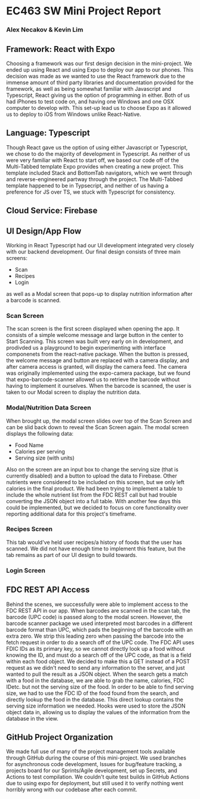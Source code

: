 # EC463 SW Mini Project Report
### Alex Necakov & Kevin Lim

## Framework: React with Expo
Choosing a framework was our first design decision in the mini-project. We ended up using React and using Expo to deploy our app to our phones. This decision was made as we wanted to use the React framework due to the immense amount of third party libraries and documentation provided for the framework, as well as being somewhat familiar with Javascript and Typescript, React giving us the option of programming in either. Both of us had iPhones to test code on, and having one Windows and one OSX computer to develop with. This set-up lead us to choose Expo as it allowed us to deploy to iOS from Windows unlike React-Native.

## Language: Typescript
Though React gave us the option of using either Javascript or Typescript, we chose to do the majority of development in Typescript. As neither of us were very familiar with React to start off, we based our code off of the Multi-Tabbed template Expo provides when creating a new project. This template included Stack and BottomTab navigators, which we went through and reverse-engineered partway through the project. The Multi-Tabbed template happened to be in Typsecript, and neither of us having a preference for JS over TS, we stuck with Typescript for consistency.

## Cloud Service: Firebase

## UI Design/App Flow
Working in React Typescript had our UI development integrated very closely with our backend development. Our final design consists of three main screens: 
 - Scan 
 - Recipes
 - Login 
 
 as well as a Modal screen that pops-up to display nutrition information after a barcode is scanned. 
### Scan Screen
The scan screen is the first screen displayed when opening the app. It consists of a simple welcome message and large button in the center to Start Scanning. This screen was built very early on in development, and prodivded us a playground to begin experimenting with interface componenets from the react-native package. When the button is pressed, the welcome message and button are replaced with a camera display, and after camera access is granted, will display the camera feed. The camera was originally implemented using the expo-camera package, but we found that expo-barcode-scanner allowed us to retrieve the barcode without having to implement it ourselves. When the barcode is scanned, the user is taken to our Modal screen to display the nutrition data.
### Modal/Nutrition Data Screen
When brought up, the modal screen slides over top of the Scan Screen and can be slid back down to reveal the Scan Screen again. The modal screen displays the following data:
 - Food Name
 - Calories per serving
 - Serving size (with units)

Also on the screen are an input box to change the serving size (that is currently disabled) and a button to upload the data to Firebase. Other nutrients were considered to be included on this screen, but we only left calories in the final product. We had been trying to implement a table to include the whole nutrient list from the FDC REST call but had trouble converting the JSON object into a full table. With another few days this could be implemented, but we decided to focus on core functionality over reporting additional data for this project's timeframe.
### Recipes Screen
This tab would've held user recipes/a history of foods that the user has scanned. We did not have enough time to implement this feature, but the tab remains as part of our UI design to build towards.
### Login Screen

## FDC REST API Access
Behind the scenes, we successfully were able to implement access to the FDC REST API in our app. When barcodes are scanned in the scan tab, the barcode (UPC code) is passed along to the modal screen. However, the barcode scanner package we used interpreted most barcodes in a different barcode format than UPC, which pads the beginning of the barcode with an extra zero. We strip this leading zero when passing the barcode into the fetch request in order to do a search off of the UPC code. The FDC API uses FDIC IDs as its primary key, so we cannot directly look up a food without knowing the ID, and must do a search off of the UPC code, as that is a field within each food object. We decided to make this a GET instead of a POST request as we didn't need to send any information to the server, and just wanted to pull the result as a JSON object. When the search gets a match with a food in the database, we are able to grab the name, calories, FDC IDetc. but not the serving size of the food. In order to be able to find serving size, we had to use the FDC ID of the food found from the search, and directly lookup the food in the database. This direct lookup contains the serving size information we needed. Hooks were used to store the JSON object data in, allowing us to display the values of the information from the database in the view.

## GitHub Project Organization
We made full use of many of the project management tools available through GitHub during the course of this mini-project. We used branches for asynchronous code development, Issues for bug/feature tracking, a projects board for our Sprints/Agile development, set up Secrets, and Actions to test compilation. We couldn't quite test builds in GitHub Actions due to using expo for deployment, but still used it to verify nothing went horribly wrong with our codebase after each commit.